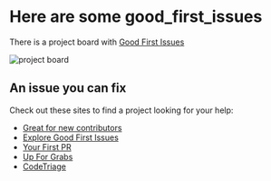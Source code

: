 # Here are some good_first_issues

There is a project board with [Good First Issues](https://github.com/orgs/ohub-floss-atl/projects/1)

![project board](https://user-images.githubusercontent.com/5713670/58743604-51f1c900-8424-11e9-9649-3a01591eadcb.png)

## An issue you can fix
Check out these sites to find a project looking for your help:

- [Great for new contributors](https://github.com/showcases/great-for-new-contributors?s=language)
- [Explore Good First Issues](https://github.com/topics/good-first-issue)
- [Your First PR](https://yourfirstpr.github.io/)
- [Up For Grabs](https://up-for-grabs.net/#/)
- [CodeTriage](https://www.codetriage.com/)
